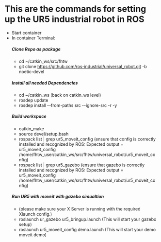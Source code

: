 # This are the commands for setting up the UR5 industrial robot in ROS
- Start container 
- In container Terminal:
    ##### Clone Repo as package
    - cd ~/catkin_ws/src/fhtw
    - git clone https://github.com/ros-industrial/universal_robot.git -b noetic-devel
    ##### Install all needed Dependencies
    - cd ~/catkin_ws (back on catkin_ws level)
    - rosdep update
    - rosdep install --from-paths src --ignore-src -r -y
    ##### Build workspace
    - catkin_make
    - source devel/setup.bash
    - rospack list | grep ur5_moveit_config (ensure that config is correctly installed and recognized by ROS: Expected output = ur5_moveit_config /home/fhtw_user/catkin_ws/src/fhtw/universal_robot/ur5_moveit_config)
    - rospack list | grep ur5_gazebo (ensure that gazebo is correctly installed and recognized by ROS: Expected output = ur5_moveit_config /home/fhtw_user/catkin_ws/src/fhtw/universal_robot/ur5_moveit_config)
    ##### Run UR5 with moveit with gazebo simualtion
    - (please make sure your X Server is running with the required Xlaunch config.)
    - roslaunch ur_gazebo ur5_bringup.launch (This will start your gazebo setup)
    - roslaunch ur5_moveit_config demo.launch (This will start your demo moveit demo)





